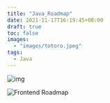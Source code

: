 ```yaml
---
title: "Java_Roadmap"
date: 2021-11-17T16:19:45+08:00
draft: true
toc: false
images:
  - "images/totoro.jpeg"
tags: 
  - Java
---
```


![img](https://roadmap.sh/roadmaps/java.png)

![Frontend Roadmap](https://roadmap.sh/roadmaps/backend.png)

